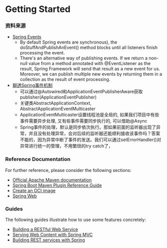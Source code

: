 # Getting Started



### 资料来源
- [Spring Events](https://www.baeldung.com/spring-events)
  - By default Spring events are synchronous), the doStuffAndPublishAnEvent() method blocks until all listeners finish processing the event.
  - There's an alternative way of publishing events. If we return a non-null value from a method annotated with @EventListener as the result, Spring Framework will send that result as a new event for us. Moreover, we can publish multiple new events by returning them in a collection as the result of event processing.
- [聊透Spring事件机制](https://juejin.cn/post/7140849555607650335)
  - 可以通过@Autowired和ApplicationEventPublisherAware获取publisher(ApplicationEventPublisher)
  - 关键类AbstractApplicationContext, AbstractApplicationEventMulticaster
  - ApplicationEventMulticaster设置线程池是全局的, 如果我们项目中有些事件需要异步处理, 又有些事件需要同步执行的, 可以借助@Async
  - Spring事件的处理，默认是同步依次执行。那如果前面的监听器出现了异常，并且没有处理异常，会对后续的监听器还能顺利接收该事件吗？答案不能的，因为异常中断了事件的发送。我们可以通过setErrorHandler()对异常进行统一的管理，不用繁琐的try catch了，

### Reference Documentation
For further reference, please consider the following sections:

* [Official Apache Maven documentation](https://maven.apache.org/guides/index.html)
* [Spring Boot Maven Plugin Reference Guide](https://docs.spring.io/spring-boot/docs/2.7.8/maven-plugin/reference/html/)
* [Create an OCI image](https://docs.spring.io/spring-boot/docs/2.7.8/maven-plugin/reference/html/#build-image)
* [Spring Web](https://docs.spring.io/spring-boot/docs/2.7.8/reference/htmlsingle/#web)

### Guides
The following guides illustrate how to use some features concretely:

* [Building a RESTful Web Service](https://spring.io/guides/gs/rest-service/)
* [Serving Web Content with Spring MVC](https://spring.io/guides/gs/serving-web-content/)
* [Building REST services with Spring](https://spring.io/guides/tutorials/rest/)

